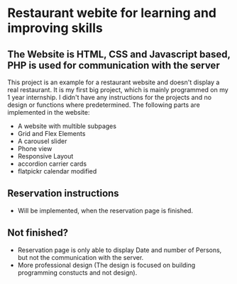 # Restaurant webite for learning and improving skills

## The Website is HTML, CSS and Javascript based, PHP is used for communication with the server

This project is an example for a restaurant website and doesn't display a real restaurant. It is my first big project, which is mainly programmed on my 1 year internship. I didn't have any instructions for the projects and no design or functions where predetermined. The following parts are implemented in the website:

- A website with multible subpages
- Grid and Flex Elements
- A carousel slider
- Phone view
- Responsive Layout
- accordion carrier cards
- flatpickr calendar modified

## Reservation instructions

- Will be implemented, when the reservation page is finished.

## Not finished?

- Reservation page is only able to display Date and number of Persons, but not the communication with the server.
- More professional design (The design is focused on building programming constucts and not design).
